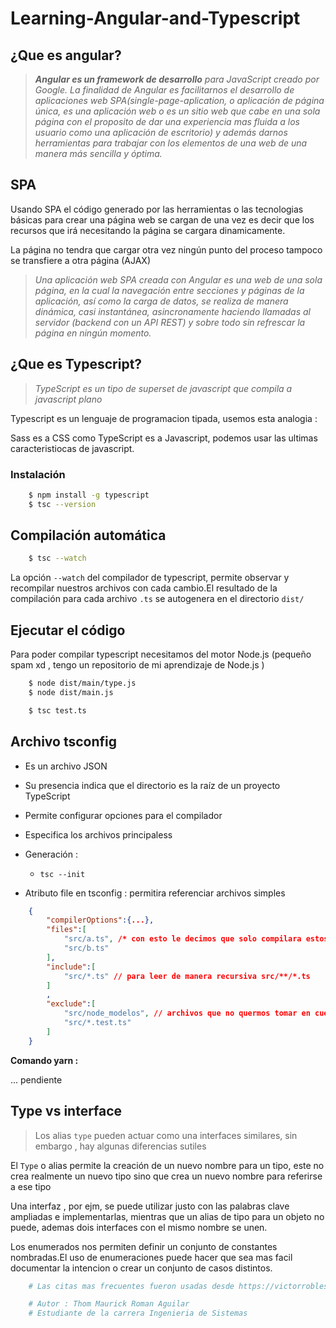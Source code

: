 # **Learning-Angular-and-Typescript**

## **¿Que es angular?**

>***Angular es un framework de desarrollo** para JavaScript creado por Google. La finalidad de Angular es facilitarnos el desarrollo de aplicaciones web SPA(single-page-aplication, o aplicación de página única, es una aplicación web o es un sitio web que cabe en una sola página con el proposito de dar una experiencia mas fluida a los usuario como una aplicación de escritorio) y además darnos herramientas para trabajar con los elementos de una web de una manera más sencilla y óptima.*

## **SPA**

Usando SPA el código generado por las herramientas o las tecnologias básicas para crear una página web se cargan de una vez es decir que los recursos que irá necesitando la página se cargara dinamicamente.

La página no tendra que cargar otra vez ningún punto del proceso tampoco se transfiere a otra página (AJAX)

>*Una aplicación web SPA creada con Angular es una web de una sola página, en la cual la navegación entre secciones y páginas de la aplicación, así como la carga de datos, se realiza de manera dinámica, casi instantánea, asincronamente haciendo llamadas al servidor (backend con un API REST) y sobre todo sin refrescar la página en ningún momento.*

## **¿Que es Typescript?**

> *TypeScript es un tipo de superset de javascript que compila a javascript plano*

Typescript es un lenguaje de programacion tipada, usemos esta analogia :

Sass es a CSS como TypeScript es a Javascript, podemos usar las ultimas caracteristiocas de javascript.

### **Instalación**

```sh
    $ npm install -g typescript
    $ tsc --version
```

## **Compilación automática**

```sh
    $ tsc --watch
```

La opción `--watch` del compilador de typescript, permite observar y recompilar nuestros archivos con cada cambio.El resultado de la compilación para cada archivo `.ts` se autogenera en el directorio `dist/`

## **Ejecutar el código**

Para poder compilar typescript necesitamos del motor Node.js (pequeño spam xd , tengo un repositorio de mi aprendizaje de Node.js )

```sh
    $ node dist/main/type.js
    $ node dist/main.js
```

```sh
    $ tsc test.ts
```

## **Archivo tsconfig**

- Es un archivo JSON
- Su presencia indica que el directorio es la raíz de un proyecto TypeScript
- Permite configurar opciones para el compilador
- Especifica los archivos principaless

- Generación :
    - `tsc --init`

- Atributo file en tsconfig : permitira referenciar archivos simples

```json
    {
        "compilerOptions":{...},
        "files":[
            "src/a.ts", /* con esto le decimos que solo compilara estos archivos en la carpeta del outDir*/
            "src/b.ts"
        ],
        "include":[
            "src/*.ts" // para leer de manera recursiva src/**/*.ts
        ]
        ,
        "exclude":[
            "src/node_modelos", // archivos que no quermos tomar en cuenta en nuestro proyecto
            "src/*.test.ts"
        ]
    }
```

**Comando yarn :**

... pendiente

## **Type vs interface**

> Los alias `type` pueden actuar como una interfaces similares, sin embargo , hay algunas diferencias sutiles

El `Type` o alias permite la creación de un nuevo nombre para un tipo, este no crea realmente un nuevo tipo sino que crea un nuevo nombre para referirse a ese tipo

Una interfaz , por ejm, se puede utilizar justo con las palabras clave ampliadas e implementarlas, mientras que un alias de tipo para un objeto no puede, ademas dois interfaces con el mismo nombre se unen.

Los enumerados nos permiten definir un conjunto de constantes nombradas.El uso de enumeraciones puede hacer que sea mas facil documentar la intencion o crear un conjunto de casos distintos.

```python
    # Las citas mas frecuentes fueron usadas desde https://victorroblesweb.es y wikipedia

    # Autor : Thom Maurick Roman Aguilar
    # Estudiante de la carrera Ingenieria de Sistemas
```